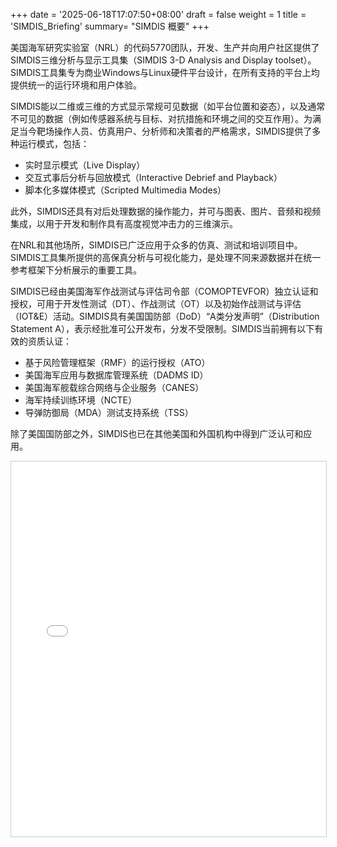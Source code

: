 +++
date = '2025-06-18T17:07:50+08:00'
draft = false
weight = 1
title = 'SIMDIS_Briefing'
summary= "SIMDIS 概要"
+++


美国海军研究实验室（NRL）的代码5770团队，开发、生产并向用户社区提供了SIMDIS三维分析与显示工具集（SIMDIS 3-D Analysis and Display toolset）。SIMDIS工具集专为商业Windows与Linux硬件平台设计，在所有支持的平台上均提供统一的运行环境和用户体验。

SIMDIS能以二维或三维的方式显示常规可见数据（如平台位置和姿态），以及通常不可见的数据（例如传感器系统与目标、对抗措施和环境之间的交互作用）。为满足当今靶场操作人员、仿真用户、分析师和决策者的严格需求，SIMDIS提供了多种运行模式，包括：

* 实时显示模式（Live Display）
* 交互式事后分析与回放模式（Interactive Debrief and Playback）
* 脚本化多媒体模式（Scripted Multimedia Modes）

此外，SIMDIS还具有对后处理数据的操作能力，并可与图表、图片、音频和视频集成，以用于开发和制作具有高度视觉冲击力的三维演示。

在NRL和其他场所，SIMDIS已广泛应用于众多的仿真、测试和培训项目中。SIMDIS工具集所提供的高保真分析与可视化能力，是处理不同来源数据并在统一参考框架下分析展示的重要工具。

SIMDIS已经由美国海军作战测试与评估司令部（COMOPTEVFOR）独立认证和授权，可用于开发性测试（DT）、作战测试（OT）以及初始作战测试与评估（IOT\&E）活动。SIMDIS具有美国国防部（DoD）“A类分发声明”（Distribution Statement A），表示经批准可公开发布，分发不受限制。SIMDIS当前拥有以下有效的资质认证：

* 基于风险管理框架（RMF）的运行授权（ATO）
* 美国海军应用与数据库管理系统（DADMS ID）
* 美国海军舰载综合网络与企业服务（CANES）
* 海军持续训练环境（NCTE）
* 导弹防御局（MDA）测试支持系统（TSS）

除了美国国防部之外，SIMDIS也已在其他美国和外国机构中得到广泛认可和应用。


<iframe
  src="/pdf/SIMDIS_Briefing.pdf"
  width="100%"
  height="600"
  style="border:1px solid #ccc;"
>
  此浏览器不支持 iframe，请  
  <a href="/pdf/SIMDIS_Briefing.pdf">点击下载 PDF</a>
</iframe>

